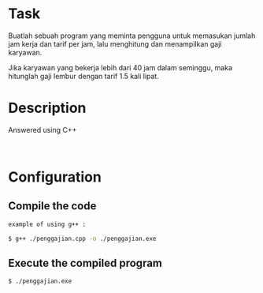 # Task

Buatlah sebuah program yang meminta pengguna untuk memasukan jumlah jam
kerja dan tarif per jam, lalu menghitung dan menampilkan gaji karyawan.

Jika
karyawan yang bekerja lebih dari 40 jam dalam seminggu, maka hitunglah gaji
lembur dengan tarif 1.5 kali lipat.

# Description

Answered using C++

<br>

# Configuration

## Compile the code

```bash
example of using g++ :

$ g++ ./penggajian.cpp -o ./penggajian.exe
```

## Execute the compiled program

```bash
$ ./penggajian.exe
```
